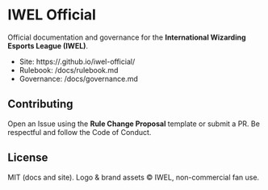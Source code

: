 # IWEL Official

Official documentation and governance for the **International Wizarding Esports League (IWEL)**.

- Site: https://<you>.github.io/iwel-official/
- Rulebook: /docs/rulebook.md
- Governance: /docs/governance.md

## Contributing
Open an Issue using the **Rule Change Proposal** template or submit a PR. Be respectful and follow the Code of Conduct.

## License
MIT (docs and site). Logo & brand assets © IWEL, non-commercial fan use.
